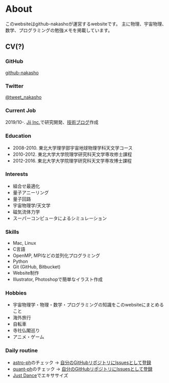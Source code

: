 # About

このwebsiteはgithub-nakashoが運営するwebsiteです。
主に物理、宇宙物理、数学、プログラミングの勉強メモを掲載しています。

## CV(?)

### GitHub

[github-nakasho](https://github.com/github-nakasho)

### Twitter

[@tweet_nakasho](https://twitter.com/tweet_nakasho)

### Current Job

2019/10-. [Jij Inc.](https://j-ij.com/ja/)で研究開発、[技術ブログ](https://jijtech.hatenablog.com/)作成

### Education

* 2008-2010. 東北大学理学部宇宙地球物理学科天文学コース
* 2010-2012. 東北大学大学院理学研究科天文学専攻修士課程
* 2012-2016. 東北大学大学院理学研究科天文学専攻博士課程  

### Interests

* 組合せ最適化
* 量子アニーリング
* 量子回路
* 宇宙物理学/天文学
* 磁気流体力学
* スーパーコンピュータによるシミュレーション  

### Skills

* Mac, Linux
* C言語
* OpenMP, MPIなどの並列化プログラミング
* Python
* Git (GitHub, Bitbucket)
* Website制作
* Illustrator, Photoshopで簡単なイラスト作成

### Hobbies  

* 宇宙物理学・物理・数学・プログラミングの知識をこのwebsiteにまとめること
* 海外旅行
* 自転車
* 寺社仏閣巡り  
* アニメ・ゲーム

### Daily routine

* [astro-ph](https://arxiv.org/list/astro-ph/new)のチェック -> [自分のGitHubリポジトリにIssuesとして登録](https://github.com/github-nakasho/astroph/issues)
* [quant-ph](https://arxiv.org/list/quant-ph/new)のチェック -> [自分のGitHubリポジトリにIssuesとして登録](https://github.com/github-nakasho/quantph/issues)
* [Just Dance](https://justdancenow.com/)でエキササイズ